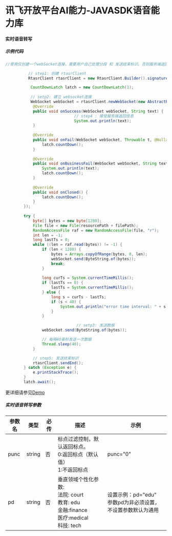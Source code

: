 # 讯飞开放平台AI能力-JAVASDK语音能力库
#### 实时语音转写
##### 示例代码
```java
//使用仅创建一个webSocket连接，需要用户自己处理分段 和 发送结束标识。否则服务端返回的结果不完善

          // step1: 创建 rtasrClient   		
          RtasrClient rtasrClient = new RtasrClient.Builder().signature("xxxxx", "xxxxxxxxx").build();

           CountDownLatch latch = new CountDownLatch(1);
   	    
           // setp2: 建立 websocket连接               
           WebSocket webSocket = rtasrClient.newWebSocket(new AbstractRtasrWebSocketListener() {
   			@Override
   			public void onSuccess(WebSocket webSocket, String text) {
                              // step4 : 接受服务端返回信息   				
                              System.out.println(text);
   			}
   
   			@Override
   			public void onFail(WebSocket webSocket, Throwable t, @Nullable Response response) {
   				latch.countDown();
   			}
   
   			@Override
   			public void onBusinessFail(WebSocket webSocket, String text) {
   				System.out.println(text);
   				latch.countDown();
   			}
   
   			@Override
   			public void onClosed() {
   				latch.countDown();
   			}
   		});
   
   		try {
   			byte[] bytes = new byte[1280];
   			File file = new File(resourcePath + filePath);
   			RandomAccessFile raf = new RandomAccessFile(file, "r");
   			int len = -1;
   			long lastTs = 0;
   			while ((len = raf.read(bytes)) != -1) {
   				if (len < 1280) {
   					bytes = Arrays.copyOfRange(bytes, 0, len);
   					webSocket.send(ByteString.of(bytes));
   					break;
   				}
   
   				long curTs = System.currentTimeMillis();
   				if (lastTs == 0) {
   					lastTs = System.currentTimeMillis();
   				} else {
   					long s = curTs - lastTs;
   					if (s < 40) {
   						System.out.println("error time interval: " + s + " ms");
   					}
   				}

                               // setp3: 发送数据        
   				webSocket.send(ByteString.of(bytes));

   				// 每隔40毫秒发送一次数据
   				Thread.sleep(40);
   			}

   			// step5: 发送结束标识
   			rtasrClient.sendEnd();
   		} catch (Exception e) {
   			e.printStackTrace();
   		}
   		latch.await();
```
更详细请参见[Demo](https://github.com/iFLYTEK-OP/websdk-java-demo/blob/main/src/main/java/cn/xfyun/demo/RtasrClientApp.java)
##### 实时语音转写参数
|参数名|类型|必传|描述|示例|
|---|---|---|---|---|
|punc|string|否|标点过滤控制，默认返回标点。<br>0:返回标点（默认值） <br>1:不返回标点|punc="0"|
|pd|string|否|垂直领域个性化参数:<br>法院: court <br>教育: edu <br>金融:finance <br> 医疗:medical<br> 科技: tech|设置示例：pd="edu" <br>参数pd为非必须设置，不设置参数默认为通用|
